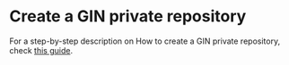 # Create a GIN private repository

For a step-by-step description on How to create a GIN private repository, check [this guide](file:///Users/sofia/swc/NIU_howtos/HowTo/docs/build/programming/GIN-repositories.html).
